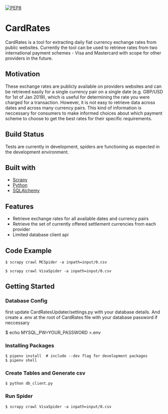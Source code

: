 [![PEP8](https://img.shields.io/badge/code%20style-pep8-orange.svg)](https://www.python.org/dev/peps/pep-0008/)

# CardRates
CardRates is a tool for extracting daily fiat currency exchange rates from public websites. Currently the tool can be used to retrieve rates from two international payment schemes - Visa and Mastercard with scope for other providers in the future.

## Motivation
These exchange rates are publicly available on providers websites and can be retrieved easily for a single currency pair on a single date (e.g. GBP/USD for 1st of Jan 2019), which is useful for determining the rate you were charged for a transaction. However, it is not easy to retrieve data across dates and across many currency pairs. This kind of information is neccessary for consumers to make informed choices about which payment scheme to choose to get the best rates for their specific requirements.

## Build Status
Tests are currently in development, spiders are functioning as expected in the development environment.

## Built with
- [Scrapy](https://github.com/scrapy/scrapy)
- [Python](https://www.python.org/)
- [SQLAlchemy](https://www.sqlalchemy.org/)

## Features
- Retrieve exchange rates for all available dates and currency pairs
- Retrieve the set of currently offered settlement currencies from each provider
- Limited database client api


## Code Example
```shell 
$ scrapy crawl MCSpider -a inpath=input/0.csv
```
```shell
$ scrapy crawl VisaSpider -a inpath=input/0.csv
```
## Getting Started

### Database Config
first update CardRatesUpdater/settings.py with your database details.
And create a .env at the root of CardRates file with your database password if neccessary

$ echo MYSQL_PW=YOUR_PASSWORD >.env

### Installing Packages
```shell
$ pipenv install  # include --dev flag for development packages
$ pipenv shell
```

### Create Tables and Generate csv
```shell
$ python db_client.py 
```
### Run Spider
```shell
$ scrapy crawl VisaSpider -a inpath=input/0.csv
```